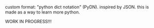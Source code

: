 custom format: "python dict notation" (PyDN). inspired by JSON. this is made as a way to learn more python.

WORK IN PROGRESS!!!